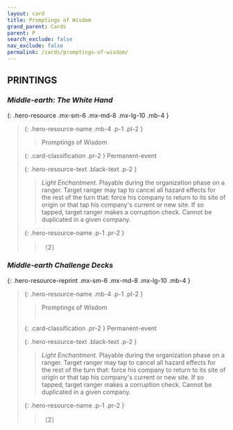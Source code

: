 ```yaml
---
layout: card
title: Promptings of Wisdom
grand_parent: Cards
parent: P
search_exclude: false
nav_exclude: false
permalink: /cards/promptings-of-wisdom/
---
```


## PRINTINGS


### _Middle-earth: The White Hand_

{: .hero-resource .mx-sm-6 .mx-md-8 .mx-lg-10 .mb-4 }
> {: .hero-resource-name .mb-4 .p-1 .pl-2 }
> > <div class="card-mp"></div>
> > <div class="card-name">Promptings of Wisdom</div>
>
> {: .card-classification .pr-2 }
> Permanent-event
>
> {: .hero-resource-text .black-text .p-2 }
> > _Light Enchantment._ Playable during the organization phase on a ranger. Target ranger may tap to cancel all hazard effects for the rest of the turn that: force his company to return to its site of origin or that tap his company's current or new site. If so tapped, target ranger makes a corruption check. Cannot be duplicated in a given company. 
> 
> {: .hero-resource-name .p-1 .pr-2 }
> > <div class="card-shield"></div>
> > <div class="card-corruption">〔2〕</div>

### _Middle-earth Challenge Decks_

{: .hero-resource-reprint .mx-sm-6 .mx-md-8 .mx-lg-10 .mb-4 }
> {: .hero-resource-name .mb-4 .p-1 .pl-2 }
> > <div class="card-mp"></div>
> > <div class="card-name">Promptings of Wisdom</div>
> > &nbsp;
>
> {: .card-classification .pr-2 }
> Permanent-event
>
> {: .hero-resource-text .black-text .p-2 }
> > _Light Enchantment._ Playable during the organization phase on a ranger. Target ranger may tap to cancel all hazard effects for the rest of the turn that: force his company to return to its site of origin or that tap his company's current or new site. If so tapped, target ranger makes a corruption check. Cannot be duplicated in a given company. 
> 
> {: .hero-resource-name .p-1 .pr-2 }
> > <div class="card-shield"></div>
> > <div class="card-corruption">〔2〕</div>
